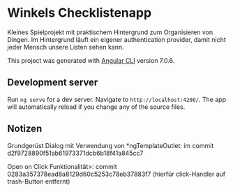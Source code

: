 # Winkels Checklistenapp

Kleines Spielprojekt mit praktischem Hintergrund zum Organisieren von Dingen. Im Hintergrund läuft ein eigener
authentication provider, damit nicht jeder Mensch unsere Listen sehen kann.


This project was generated with [Angular CLI](https://github.com/angular/angular-cli) version 7.0.6.

## Development server

Run `ng serve` for a dev server. Navigate to `http://localhost:4200/`. The app will automatically reload if you change any of the source files.

## Notizen
Grundgerüst Dialog mit Verwendung von *ngTemplateOutlet: im commit d2f9728890f51ab61973371dcb6b18f41a845cc7

Open on Click Funktionalität>: commit 0283a357378ead8a8129d60c5253c78eb37883f7 (hierfür click-Handler auf trash-Button entfernt)

